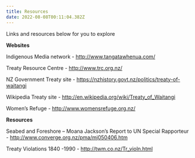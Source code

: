 ```yaml
---
title: Resources
date: 2022-08-08T00:11:04.382Z
---
```

Links and resources below for you to explore

**Websites**

Indigenous Media network - <http://www.tangatawhenua.com/>

Treaty Resource Centre - <http://www.trc.org.nz/>

NZ Government Treaty site - <https://nzhistory.govt.nz/politics/treaty-of-waitangi>

Wikipedia Treaty site - <http://en.wikipedia.org/wiki/Treaty_of_Waitangi>

Women’s Refuge - <http://www.womensrefuge.org.nz/>

**Resources**

Seabed and Foreshore – Moana Jackson’s Report to UN Special Rapporteur - http://www.converge.org.nz/pma/mj050406.htm

Treaty Violations 1840 -1990 - <http://twm.co.nz/Tr_violn.html>